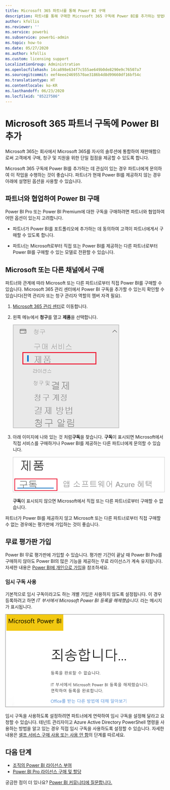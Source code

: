 ```yaml
---
title: Microsoft 365 파트너를 통해 Power BI 구매
description: 파트너를 통해 구매한 Microsoft 365 구독에 Power BI를 추가하는 방법에 대해 알아봅니다. 신디케이티드 모델은 Microsoft 365에서 사용하는 구매 모델입니다.
author: kfollis
ms.reviewer: ''
ms.service: powerbi
ms.subservice: powerbi-admin
ms.topic: how-to
ms.date: 05/27/2020
ms.author: kfollis
ms.custom: licensing support
LocalizationGroup: Administration
ms.openlocfilehash: 14ca898e634f7c555ae649b0de8290e9c76507a7
ms.sourcegitcommit: eef4eee24695570ae3186b4d8d99660df16bf54c
ms.translationtype: HT
ms.contentlocale: ko-KR
ms.lasthandoff: 06/23/2020
ms.locfileid: "85227586"
---
```

# <a name="add-power-bi-to-a-microsoft-365-partner-subscription"></a>Microsoft 365 파트너 구독에 Power BI 추가

Microsoft 365는 회사에서 Microsoft 365를 자사의 솔루션에 통합하여 재판매함으로써 고객에게 구매, 청구 및 지원을 위한 단일 접점을 제공할 수 있도록 합니다.

Microsoft 365 구독에 Power BI를 추가하는 데 관심이 있는 경우 파트너에게 문의하여 이 작업을 수행하는 것이 좋습니다. 파트너가 현재 Power BI를 제공하지 않는 경우 아래에 설명된 옵션을 사용할 수 있습니다.

## <a name="work-with-your-partner-to-purchase-power-bi"></a>파트너와 협업하여 Power BI 구매

Power BI Pro 또는 Power BI Premium에 대한 구독을 구매하려면 파트너와 협업하여 어떤 옵션이 있는지 고려합니다.

* 파트너가 Power BI를 포트폴리오에 추가하는 데 동의하여 고객이 파트너에게서 구매할 수 있도록 합니다.

* 파트너는 Microsoft로부터 직접 또는 Power BI를 제공하는 다른 파트너로부터 Power BI를 구매할 수 있는 모델로 전환할 수 있습니다.

## <a name="purchase-from-microsoft-or-another-channel"></a>Microsoft 또는 다른 채널에서 구매

파트너와 관계에 따라 Microsoft 또는 다른 파트너로부터 직접 Power BI를 구매할 수 있습니다. Microsoft 365 관리 센터에서 Power BI 구독을 추가할 수 있는지 확인할 수 있습니다(전역 관리자 또는 청구 관리자 역할의 멤버 자격 필요).

1. [Microsoft 365 관리 센터](https://admin.microsoft.com/AdminPortal/Home#/homepage)로 이동합니다.

1. 왼쪽 메뉴에서 **청구**를 열고 **제품**을 선택합니다.

   ![Microsoft 365 관리 센터의 청구 메뉴](media/service-admin-syndication-partner/365-my-products.png)

 1. 아래 이미지에 나와 있는 것 처럼**구독**을 찾습니다. **구독**이 표시되면 Microsoft에서 직접 서비스를 구매하거나 Power BI를 제공하는 다른 파트너에게 문의할 수 있습니다.

    ![구독을 포함하는 제품](media\service-admin-syndication-partner\365-subscriptions.png)

    **구독**이 표시되지 않으면 Microsoft에서 직접 또는 다른 파트너로부터 구매할 수 없습니다.

파트너가 Power BI를 제공하지 않고 Microsoft 또는 다른 파트너로부터 직접 구매할 수 없는 경우에는 평가판에 가입하는 것이 좋습니다.

## <a name="sign-up-for-a-free-trial"></a>무료 평가판 가입

Power BI 무료 평가판에 가입할 수 있습니다. 평가판 기간이 끝날 때 Power BI Pro를 구매하지 않아도 Power BI의 많은 기능을 제공하는 무료 라이선스가 계속 유지됩니다. 자세한 내용은 [Power BI에 개인으로 가입](../fundamentals/service-self-service-signup-for-power-bi.md)을 참조하세요.

### <a name="enable-ad-hoc-subscriptions"></a>임시 구독 사용

기본적으로 임시 구독이라고도 하는 개별 가입은 사용하지 않도록 설정됩니다. 이 경우 등록하려고 하면 *IT 부서에서 Microsoft Power BI 등록을 해제했습니다.* 라는 메시지가 표시됩니다.

![죄송합니다 이미지](media/service-admin-syndication-partner/sorry.png)

임시 구독을 사용하도록 설정하려면 파트너에게 연락하여 임시 구독을 설정해 달라고 요청할 수 있습니다. 테넌트 관리자이고 Azure Active Directory PowerShell 명령을 사용하는 방법을 알고 있는 경우 직접 임시 구독을 사용하도록 설정할 수 있습니다. 자세한 내용은 [셀프 서비스 구매 사용 또는 사용 안 함](service-admin-disable-self-service.md)의 단계를 따르세요.

## <a name="next-steps"></a>다음 단계

* [조직의 Power BI 라이선스 부여](service-admin-licensing-organization.md)
* [Power BI Pro 라이선스 구매 및 할당](service-admin-purchasing-power-bi-pro.md)

궁금한 점이 더 있나요? [Power BI 커뮤니티에 질문합니다.](https://community.powerbi.com/)